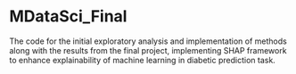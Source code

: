 # MDataSci_Final
The code for the initial exploratory analysis and implementation of methods along with the results from the final project, implementing SHAP framework to enhance explainability of machine learning in diabetic prediction task. 
